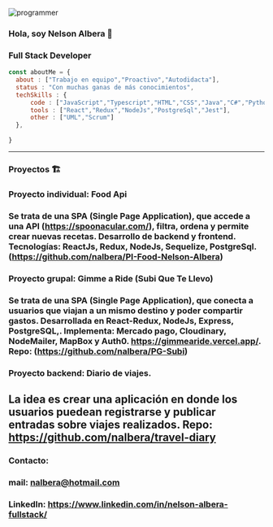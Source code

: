 ![programmer](https://user-images.githubusercontent.com/11354887/142700174-11251b6b-36bd-468d-bf21-55c29aa3c1dc.jpg)
### Hola, soy Nelson Albera 👋
### Full Stack Developer
```js
const aboutMe = {
  about : ["Trabajo en equipo","Proactivo","Autodidacta"],
  status : "Con muchas ganas de más conocimientos",
  techSkills : {
      code : ["JavaScript","Typescript","HTML","CSS","Java","C#","Python","Sequelize","SQL"],
      tools : ["React","Redux","NodeJs","PostgreSql","Jest"],
      other : ["UML","Scrum"]
  },
  
}
```
---
### Proyectos 🏗️
### Proyecto individual: Food Api
### Se trata de una SPA (Single Page Application), que accede a una API (https://spoonacular.com/), filtra, ordena y permite crear nuevas recetas. Desarrollo de backend y frontend. Tecnologías: ReactJs, Redux, NodeJs, Sequelize, PostgreSql. (https://github.com/nalbera/PI-Food-Nelson-Albera)

### Proyecto grupal: Gimme a Ride (Subi Que Te Llevo)
### Se trata de una SPA (Single Page Application), que conecta a usuarios que viajan a un mismo destino y poder compartir gastos. Desarrollada en React-Redux, NodeJs, Express, PostgreSQL,. Implementa: Mercado pago, Cloudinary, NodeMailer, MapBox y Auth0. https://gimmearide.vercel.app/. Repo: (https://github.com/nalbera/PG-Subi)

### Proyecto backend: Diario de viajes.
La idea es crear una aplicación en donde los usuarios puedean registrarse y publicar entradas sobre viajes realizados.
Repo: https://github.com/nalbera/travel-diary
---
### Contacto:
### mail: nalbera@hotmail.com
### LinkedIn: https://www.linkedin.com/in/nelson-albera-fullstack/




